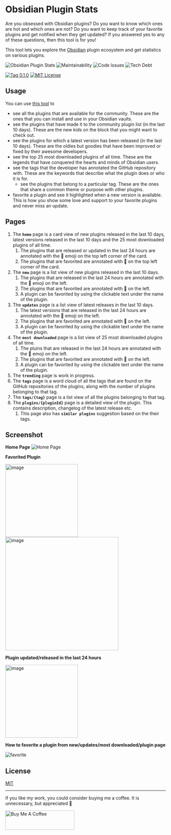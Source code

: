 # Obsidian Plugin Stats

Are you obsessed with Obsidian plugins? Do you want to know which ones are hot and which ones are not? Do you want to keep track of your favorite plugins and get notified when they get updated? If you answered yes to any of these questions, then this tool is for you!

This tool lets you explore the [Obsidian](https://obsidian.md) plugin ecosystem and get statistics on various plugins.

![Obsidian Plugin Stats](https://user-images.githubusercontent.com/2135089/154796362-e80a56b4-1f0f-451b-8bf3-3ed435c6b23f.png)
![Maintainability](https://img.shields.io/codeclimate/maintainability-percentage/ganesshkumar/obsidian-plugins-stats-ui)
![Code Issues](https://img.shields.io/codeclimate/issues/ganesshkumar/obsidian-plugins-stats-ui?label=code%3Aissues)
![Tech Debt](https://img.shields.io/codeclimate/tech-debt/ganesshkumar/obsidian-plugins-stats-ui)

[![Tag 0.1.0](https://img.shields.io/badge/tag-0.1.0-blue)](https://github.com/ganesshkumar/obsidian-plugins-stats-ui)
[![MIT License](https://img.shields.io/github/license/ganesshkumar/obsidian-plugins-stats-ui)](LICENSE)

## Usage

You can use [this tool](https://obsidian-plugin-stats.vercel.app/) to

- see all the plugins that are available for the community. These are the ones that you can install and use in your Obsidian vaults.
- see the plugins that have made it to the community plugin list (in the last 10 days). These are the new kids on the block that you might want to check out.
- see the plugins for which a latest version has been released (in the last 10 days). These are the oldies but goodies that have been improved or fixed by their awesome developers.
- see the top 25 most downloaded plugins of all time. These are the legends that have conquered the hearts and minds of Obsidian users.
- see the tags that the developer has annotated the GitHub repository with. These are the keywords that describe what the plugin does or who it is for.
  - see the plugins that belong to a particular tag. These are the ones that share a common theme or purpose with other plugins.
- favorite a plugin and see it highlighted when a new version is available. This is how you show some love and support to your favorite plugins and never miss an update.

## Pages

1. The **`home`** page is a card view of new plugins released in the last 10 days, latest versions released in the last 10 days and the 25 most downloaded plugins of all time.
   1. The plugins that are released or updated in the last 24 hours are annotated with the 🥳 emoji on the top left corner of the card.
   2. The plugins that are favorited are annotated with 🤩 on the top left corner of the card.
2. The **`new`** page is a list view of new plugins released in the last 10 days.
   1. The plugins that are released in the last 24 hours are annotated with the 🥳 emoji on the left.
   2. The plugins that are favorited are annotated with 🤩 on the left.
   3. A plugin can be favorited by using the clickable text under the name of the plugin.
3. The **`updates`** page is a list view of latest releases in the last 10 days.
   1. The latest versions that are released in the last 24 hours are annotated with the 🥳 emoji on the left.
   2. The plugins that are favorited are annotated with 🤩 on the left.
   3. A plugin can be favorited by using the clickable text under the name of the plugin.
4. The **`most downloaded`** page is a list view of 25 most downloaded plugins of all time.
   1. The pluins that are released in the last 24 hours are annotated with the 🥳 emoji on the left.
   2. The plugins that are favorited are annotated with 🤩 on the left.
   3. A plugin can be favorited by using the clickable text under the name of the plugin.
5. The **`trending`** page is work in progress.
6. The **`tags`** page is a word cloud of all the tags that are found on the GitHub repositories of the plugins, along with the number of plugins belonging to that tag.
7. The **`tags/{tag}`** page is a list view of all the plugins belonging to that tag.
8. The **`plugins/{pluginId}`** page is a detailed view of the plugin. This contains description, changelog of the latest release etc.
   1. This page also has **`similar plugins`** suggestion based on the their tags.

## Screenshot

**Home Page**
![Home Page](https://user-images.githubusercontent.com/2135089/154796389-814c4e49-6610-4309-b090-5be25d0fd859.jpeg)

**Favorited Plugin**

<img width="228" alt="image" src="https://user-images.githubusercontent.com/2135089/154842497-f36de782-161c-4221-91c2-a479849b9624.png">  
<img width="355" alt="image" src="https://user-images.githubusercontent.com/2135089/154842524-505f304d-5ebe-455e-aba6-1e245063cebb.png">

**Plugin updated/released in the last 24 hours**

<img width="228" alt="image" src="https://user-images.githubusercontent.com/2135089/154842573-3734f130-6ea6-409e-ab9f-09dcfd1d7288.png">

**How to favorite a plugin from new/updates/most downloaded/plugin page**

![favorite](https://user-images.githubusercontent.com/2135089/154842659-fe815ff7-e580-45da-9e17-3e8e13a0b63d.gif)

## License

[MIT](LICENSE)

---

If you like my work, you could consider buying me a coffee. It is unnecessary, but appreciated 🙂

<a href="https://www.buymeacoffee.com/ganesshkumar" target="_blank"><img src="https://cdn.buymeacoffee.com/buttons/v2/default-yellow.png" alt="Buy Me A Coffee" style="height: 60px !important;width: 217px !important;" ></a>
